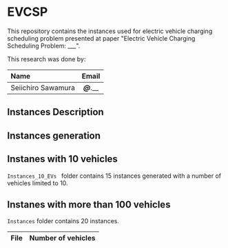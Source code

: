 # EVCSP
This repository contains the instances used for electric vehicle charging scheduling problem presented at paper "Electric Vehicle Charging Scheduling Problem: ___".

This research was done by:

| Name                | Email                      |
|:--------------------|:--------------------------:|
| Seiichiro Sawamura  | ___@___.__                 |


## Instances Description


## Instances generation


## Instanes with 10 vehicles
`Instances_10_EVs ` folder contains 15 instances generated with a number of vehicles limited to 10.

## Instanes with more than 100 vehicles
`Instances` folder contains 20 instances.

| File                 |Number of vehicles|
|:---------------------|:-----------------|

